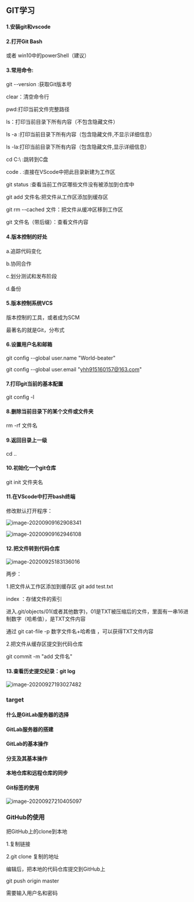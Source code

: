 ## GIT学习

#### 1.安装git和vscode

#### 2.打开Git Bash 

 或者 win10中的powerShell（建议）

#### 3.常用命令:

git --version  :获取Git版本号

clear：清空命令行

pwd:打印当前文件完整路径

ls：打印当前目录下所有内容（不包含隐藏文件）

ls -a :打印当前目录下所有内容（包含隐藏文件,不显示详细信息）

ls -la:打印当前目录下所有内容（包含隐藏文件,显示详细信息）

cd C:\\  :跳转到C盘

code .   :直接在VScode中把此目录新建为工作区

git status :查看当前工作区哪些文件没有被添加到仓库中

git add  文件名:把文件从工作区添加到缓存区

git rm --cached 文件：把文件从缓冲区移到工作区

git 文件名（带后缀）：查看文件内容 



#### 4.版本控制的好处

a.追踪代码变化

b.协同合作

c.划分测试和发布阶段

d.备份

#### 5.版本控制系统VCS

版本控制的工具，或者成为SCM

最著名的就是Git，分布式

#### 6.设置用户名和邮箱

git config --global user.name "World-beater"

git config --global user.email "yhh915160157@163.com"

#### 7.打印git当前的基本配置

git config -l

#### 8.删除当前目录下的某个文件或文件夹

rm -rf 文件名

#### 9.返回目录上一级

cd ..

#### 10.初始化一个git仓库

git init 文件夹名

#### 11.在VScode中打开bash终端

修改默认打开程序：

![image-20200909162908341](C:\Users\yuan-honghui\AppData\Roaming\Typora\typora-user-images\image-20200909162908341.png)

![image-20200909162946108](C:\Users\yuan-honghui\AppData\Roaming\Typora\typora-user-images\image-20200909162946108.png)

#### 12.把文件转到代码仓库

![image-20200925183136016](C:\Users\yuan-honghui\AppData\Roaming\Typora\typora-user-images\image-20200925183136016.png)

两步：

1.把文件从工作区添加到缓存区  git add  test.txt

index ：存储文件的索引

进入.git/objects/01(或者其他数字)，01是TXT被压缩后的文件，里面有一串16进制数字（哈希值），是TXT文件内容

通过 git cat-file -p 数字文件名+哈希值 ，可以获得TXT文件内容

2.把文件从缓存区提交到代码仓库

 git commit -m "add 文件名"

#### 13.查看历史提交纪录：git log

![image-20200927193027482](C:\Users\yuan-honghui\AppData\Roaming\Typora\typora-user-images\image-20200927193027482.png)

### target

#### 什么是GitLab服务器的选择

#### GitLab服务器的搭建

#### GitLab的基本操作

#### 分支及其基本操作

#### 本地仓库和远程仓库的同步

#### Git标签的使用

![image-20200927210405097](C:\Users\yuan-honghui\AppData\Roaming\Typora\typora-user-images\image-20200927210405097.png)

### GitHub的使用

把GitHub上的clone到本地

1.复制链接

2.git clone 复制的地址

编辑后，把本地的代码仓库提交到GitHub上

git push origin master

需要输入用户名和密码

